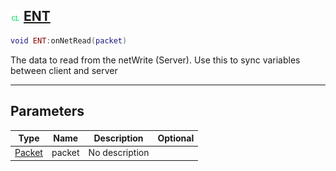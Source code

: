 ## ![client](.gitbook/assets/client.png) [ENT](home/ENT)



```lua
void ENT:onNetRead(packet)
```

The data to read from the netWrite (Server). Use this to sync variables between client and server

------
## Parameters

| Type   | Name | Description | Optional |
| ------ | ---- | ----------- | -------: |
| [Packet](home/Packet) | packet | No description |  |


